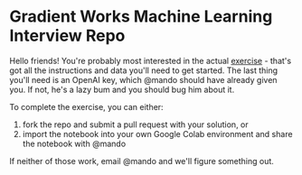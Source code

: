 # Gradient Works Machine Learning Interview Repo

Hello friends! You're probably most interested in the actual [exercise](./exercise.ipynb) - that's got all the instructions and data you'll need to get started. The last thing you'll need is an OpenAI key, which @mando should have already given you. If not, he's a lazy bum and you should bug him about it.

To complete the exercise, you can either:

1. fork the repo and submit a pull request with your solution, or
2. import the notebook into your own Google Colab environment and share the notebook with @mando

If neither of those work, email @mando and we'll figure something out.